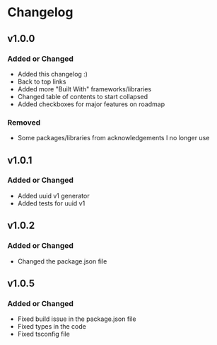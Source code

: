 # Changelog

## v1.0.0

### Added or Changed

- Added this changelog :)
- Back to top links
- Added more "Built With" frameworks/libraries
- Changed table of contents to start collapsed
- Added checkboxes for major features on roadmap

### Removed

- Some packages/libraries from acknowledgements I no longer use

## v1.0.1

### Added or Changed

- Added uuid v1 generator
- Added tests for uuid v1

## v1.0.2

### Added or Changed

- Changed the package.json file

## v1.0.5

### Added or Changed

- Fixed build issue in the package.json file
- Fixed types in the code
- Fixed tsconfig file
